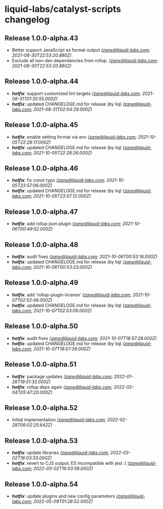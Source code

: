 # liquid-labs/catalyst-scripts changelog


## Release 1.0.0-alpha.43
* Better support JavaScript es format output _(zane@liquid-labs.com; 2021-08-30T22:53:20.880Z)_
* Exclude all non-dev dependencies from rollup. _(zane@liquid-labs.com; 2021-08-30T22:53:20.880Z)_

## Release 1.0.0-alpha.44
* _**hotfix**_: support customized lint targets _(zane@liquid-labs.com; 2021-08-31T01:35:55.000Z)_
* _**hotfix**_: updated CHANGELOGE.md for release (by liq) _(zane@liquid-labs.com; 2021-08-31T02:04:29.000Z)_

## Release 1.0.0-alpha.45
* _**hotfix**_: enable setting format via env _(zane@liquid-labs.com; 2021-10-05T22:28:17.000Z)_
* _**hotfix**_: updated CHANGELOGE.md for release (by liq) _(zane@liquid-labs.com; 2021-10-05T22:28:26.000Z)_

## Release 1.0.0-alpha.46
* _**hotfix**_: fix const typo _(zane@liquid-labs.com; 2021-10-05T23:57:06.000Z)_
* _**hotfix**_: updated CHANGELOGE.md for release (by liq) _(zane@liquid-labs.com; 2021-10-05T23:57:12.000Z)_

## Release 1.0.0-alpha.47
* _**hotfix**_: add rollup json plugin _(zane@liquid-labs.com; 2021-10-06T00:49:52.000Z)_

## Release 1.0.0-alpha.48
* _**hotfix**_: audit fixes _(zane@liquid-labs.com; 2021-10-06T00:53:16.000Z)_
* _**hotfix**_: updated CHANGELOGE.md for release (by liq) _(zane@liquid-labs.com; 2021-10-06T00:53:23.000Z)_

## Release 1.0.0-alpha.49
* _**hotfix**_: add 'rollup-plugin-license' _(zane@liquid-labs.com; 2021-10-07T02:52:48.000Z)_
* _**hotfix**_: updated CHANGELOGE.md for release (by liq) _(zane@liquid-labs.com; 2021-10-07T02:53:06.000Z)_

## Release 1.0.0-alpha.50
* _**hotfix**_: audit fixes _(zane@liquid-labs.com; 2021-10-07T18:57:28.000Z)_
* _**hotfix**_: updated CHANGELOGE.md for release (by liq) _(zane@liquid-labs.com; 2021-10-07T18:57:39.000Z)_

## Release 1.0.0-alpha.51
* _**hotfix**_: package updates _(zane@liquid-labs.com; 2022-01-26T19:51:33.000Z)_
* _**hotfix**_: rollup deps again _(zane@liquid-labs.com; 2022-02-04T05:47:20.000Z)_

## Release 1.0.0-alpha.52
* Initial implementation _(zane@liquid-labs.com; 2022-02-28T06:02:25.642Z)_

## Release 1.0.0-alpha.53
* _**hotfix**_: update libraries _(zane@liquid-labs.com; 2022-03-02T16:03:33.000Z)_
* _**hotfix**_: revert to CJS output; ES incompatible with jest :( _(zane@liquid-labs.com; 2022-03-02T16:03:56.000Z)_

## Release 1.0.0-alpha.54
* _**hotfix**_: update plugins and new config parameters _(zane@liquid-labs.com; 2022-05-09T01:26:52.000Z)_
